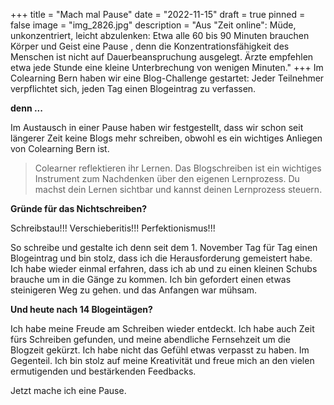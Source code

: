+++
title = "Mach mal Pause"
date = "2022-11-15"
draft = true
pinned = false
image = "img_2826.jpg"
description = "Aus \"Zeit online\": Müde, unkonzentriert, leicht abzulenken: Etwa alle 60 bis 90 Minuten brauchen Körper und Geist eine Pause , denn die Konzentrationsfähigkeit des Menschen ist nicht auf Dauerbeanspruchung ausgelegt. Ärzte empfehlen etwa jede Stunde eine kleine Unterbrechung von wenigen Minuten."
+++
Im Colearning Bern haben wir eine Blog-Challenge gestartet: Jeder Teilnehmer verpflichtet sich, jeden Tag einen Blogeintrag zu verfassen.

**denn ...**

Im Austausch in einer Pause haben wir festgestellt, dass wir schon seit längerer Zeit keine Blogs mehr schreiben, obwohl es ein wichtiges Anliegen von Colearning Bern ist. 

> Colearner reflektieren ihr Lernen. Das Blogschreiben ist ein wichtiges Instrument zum Nachdenken über den eigenen Lernprozess. Du machst dein Lernen sichtbar und kannst deinen Lernprozess steuern. 

**Gründe für das Nichtschreiben?**

Schreibstau!!! Verschieberitis!!! Perfektionismus!!! 

So schreibe und gestalte ich denn seit dem 1. November Tag für Tag einen Blogeintrag und bin stolz, dass ich die Herausforderung gemeistert habe. Ich habe wieder einmal erfahren, dass ich ab und zu einen kleinen Schubs brauche um in die Gänge zu kommen. Ich bin gefordert einen etwas steinigeren Weg zu gehen. und das Anfangen war mühsam.

**Und heute nach 14 Blogeintägen?**

Ich habe meine Freude am Schreiben wieder entdeckt. Ich habe auch Zeit fürs Schreiben gefunden, und meine abendliche Fernsehzeit um die Blogzeit gekürzt. Ich habe nicht das Gefühl etwas verpasst zu haben. Im Gegenteil. Ich bin stolz auf meine Kreativität und freue mich an den vielen ermutigenden und bestärkenden Feedbacks.


Jetzt mache ich eine Pause.
